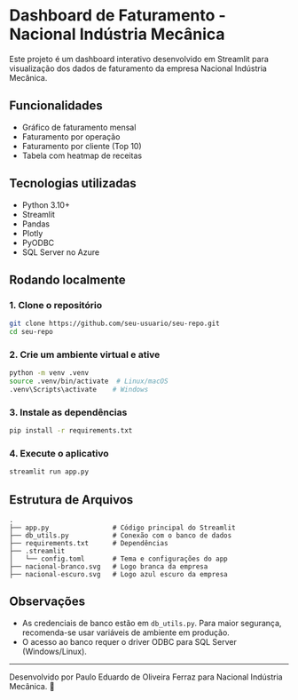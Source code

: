 # Dashboard de Faturamento - Nacional Indústria Mecânica

Este projeto é um dashboard interativo desenvolvido em Streamlit para visualização dos dados de faturamento da empresa Nacional Indústria Mecânica.

## Funcionalidades
- Gráfico de faturamento mensal
- Faturamento por operação
- Faturamento por cliente (Top 10)
- Tabela com heatmap de receitas

## Tecnologias utilizadas
- Python 3.10+
- Streamlit
- Pandas
- Plotly
- PyODBC
- SQL Server no Azure

## Rodando localmente

### 1. Clone o repositório
```bash
git clone https://github.com/seu-usuario/seu-repo.git
cd seu-repo
```

### 2. Crie um ambiente virtual e ative
```bash
python -m venv .venv
source .venv/bin/activate  # Linux/macOS
.venv\Scripts\activate    # Windows
```

### 3. Instale as dependências
```bash
pip install -r requirements.txt
```

### 4. Execute o aplicativo
```bash
streamlit run app.py
```

## Estrutura de Arquivos
```
.
├── app.py                # Código principal do Streamlit
├── db_utils.py           # Conexão com o banco de dados
├── requirements.txt      # Dependências
├── .streamlit
│   └── config.toml       # Tema e configurações do app
├── nacional-branco.svg   # Logo branca da empresa
├── nacional-escuro.svg   # Logo azul escuro da empresa
```

## Observações
- As credenciais de banco estão em `db_utils.py`. Para maior segurança, recomenda-se usar variáveis de ambiente em produção.
- O acesso ao banco requer o driver ODBC para SQL Server (Windows/Linux).

---
Desenvolvido por Paulo Eduardo de Oliveira Ferraz para Nacional Indústria Mecânica. 🚀
